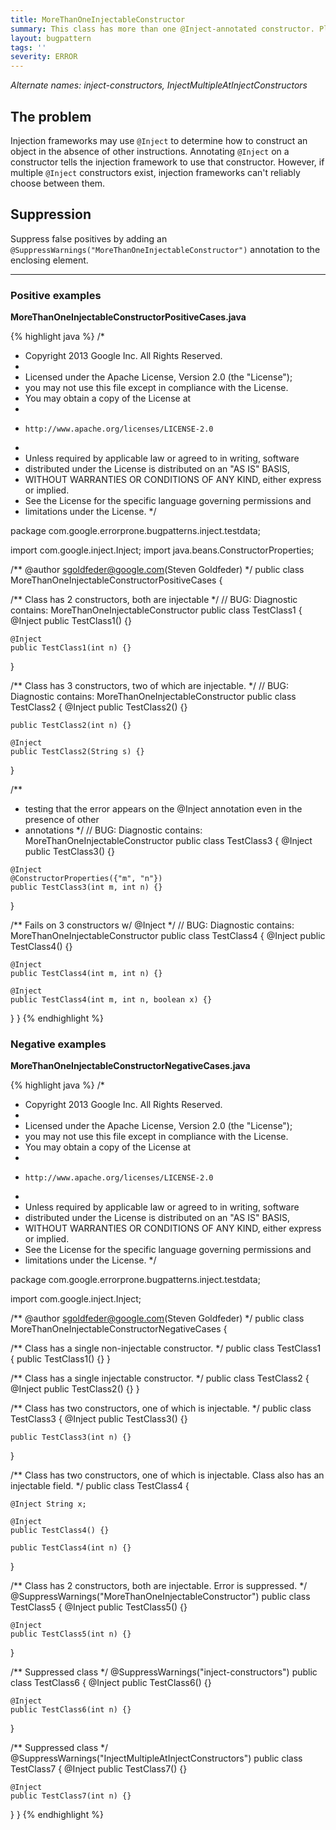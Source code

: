 ```yaml
---
title: MoreThanOneInjectableConstructor
summary: This class has more than one @Inject-annotated constructor. Please remove the @Inject annotation from all but one of them.
layout: bugpattern
tags: ''
severity: ERROR
---
```


<!--
*** AUTO-GENERATED, DO NOT MODIFY ***
To make changes, edit the @BugPattern annotation or the explanation in docs/bugpattern.
-->

_Alternate names: inject-constructors, InjectMultipleAtInjectConstructors_

## The problem
Injection frameworks may use `@Inject` to determine how to construct an object in the absence of other instructions. Annotating `@Inject` on a constructor tells the injection framework to use that constructor. However, if multiple `@Inject` constructors exist, injection frameworks can't reliably choose between them.

## Suppression
Suppress false positives by adding an `@SuppressWarnings("MoreThanOneInjectableConstructor")` annotation to the enclosing element.

----------

### Positive examples
__MoreThanOneInjectableConstructorPositiveCases.java__

{% highlight java %}
/*
 * Copyright 2013 Google Inc. All Rights Reserved.
 *
 * Licensed under the Apache License, Version 2.0 (the "License");
 * you may not use this file except in compliance with the License.
 * You may obtain a copy of the License at
 *
 *     http://www.apache.org/licenses/LICENSE-2.0
 *
 * Unless required by applicable law or agreed to in writing, software
 * distributed under the License is distributed on an "AS IS" BASIS,
 * WITHOUT WARRANTIES OR CONDITIONS OF ANY KIND, either express or implied.
 * See the License for the specific language governing permissions and
 * limitations under the License.
 */

package com.google.errorprone.bugpatterns.inject.testdata;

import com.google.inject.Inject;
import java.beans.ConstructorProperties;

/** @author sgoldfeder@google.com(Steven Goldfeder) */
public class MoreThanOneInjectableConstructorPositiveCases {

  /** Class has 2 constructors, both are injectable */
  // BUG: Diagnostic contains: MoreThanOneInjectableConstructor
  public class TestClass1 {
    @Inject
    public TestClass1() {}

    @Inject
    public TestClass1(int n) {}
  }

  /** Class has 3 constructors, two of which are injectable. */
  // BUG: Diagnostic contains: MoreThanOneInjectableConstructor
  public class TestClass2 {
    @Inject
    public TestClass2() {}

    public TestClass2(int n) {}

    @Inject
    public TestClass2(String s) {}
  }

  /**
   * testing that the error appears on the @Inject annotation even in the presence of other
   * annotations
   */
  // BUG: Diagnostic contains: MoreThanOneInjectableConstructor
  public class TestClass3 {
    @Inject
    public TestClass3() {}

    @Inject
    @ConstructorProperties({"m", "n"})
    public TestClass3(int m, int n) {}
  }

  /** Fails on 3 constructors w/ @Inject */
  // BUG: Diagnostic contains: MoreThanOneInjectableConstructor
  public class TestClass4 {
    @Inject
    public TestClass4() {}

    @Inject
    public TestClass4(int m, int n) {}

    @Inject
    public TestClass4(int m, int n, boolean x) {}
  }
}
{% endhighlight %}

### Negative examples
__MoreThanOneInjectableConstructorNegativeCases.java__

{% highlight java %}
/*
 * Copyright 2013 Google Inc. All Rights Reserved.
 *
 * Licensed under the Apache License, Version 2.0 (the "License");
 * you may not use this file except in compliance with the License.
 * You may obtain a copy of the License at
 *
 *     http://www.apache.org/licenses/LICENSE-2.0
 *
 * Unless required by applicable law or agreed to in writing, software
 * distributed under the License is distributed on an "AS IS" BASIS,
 * WITHOUT WARRANTIES OR CONDITIONS OF ANY KIND, either express or implied.
 * See the License for the specific language governing permissions and
 * limitations under the License.
 */

package com.google.errorprone.bugpatterns.inject.testdata;

import com.google.inject.Inject;

/** @author sgoldfeder@google.com(Steven Goldfeder) */
public class MoreThanOneInjectableConstructorNegativeCases {

  /** Class has a single non-injectable constructor. */
  public class TestClass1 {
    public TestClass1() {}
  }

  /** Class has a single injectable constructor. */
  public class TestClass2 {
    @Inject
    public TestClass2() {}
  }

  /** Class has two constructors, one of which is injectable. */
  public class TestClass3 {
    @Inject
    public TestClass3() {}

    public TestClass3(int n) {}
  }

  /** Class has two constructors, one of which is injectable. Class also has an injectable field. */
  public class TestClass4 {

    @Inject String x;

    @Inject
    public TestClass4() {}

    public TestClass4(int n) {}
  }

  /** Class has 2 constructors, both are injectable. Error is suppressed. */
  @SuppressWarnings("MoreThanOneInjectableConstructor")
  public class TestClass5 {
    @Inject
    public TestClass5() {}

    @Inject
    public TestClass5(int n) {}
  }

  /** Suppressed class */
  @SuppressWarnings("inject-constructors")
  public class TestClass6 {
    @Inject
    public TestClass6() {}

    @Inject
    public TestClass6(int n) {}
  }

  /** Suppressed class */
  @SuppressWarnings("InjectMultipleAtInjectConstructors")
  public class TestClass7 {
    @Inject
    public TestClass7() {}

    @Inject
    public TestClass7(int n) {}
  }
}
{% endhighlight %}

